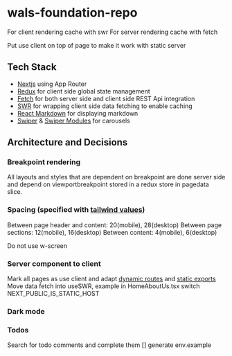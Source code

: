 # wals-foundation-repo
For client rendering cache with swr
For server rendering cache with fetch

Put use client on top of page to make it work with static server

## Tech Stack
- [Nextjs](https://nextjs.org/docs/app/getting-started) using App Router
- [Redux](https://react-redux.js.org/) for client side global state management
- [Fetch](https://nextjs.org/docs/app/getting-started/fetching-data#with-the-fetch-api) for both server side and client side REST Api integration
- [SWR](https://swr.vercel.app/docs/getting-started) for wrapping client side data fetching to enable caching
- [React Markdown](https://github.com/remarkjs/react-markdown) for displaying markdown
- [Swiper](https://swiperjs.com/get-started) & [Swiper Modules](https://swiperjs.com/swiper-api#modules) for carousels

## Architecture and Decisions
### Breakpoint rendering
All layouts and styles that are dependent on breakpoint are done server side and depend on viewportbreakpoint stored in a redux store in pagedata slice.

### Spacing (specified with [tailwind values](https://v2.tailwindcss.com/docs/customizing-spacing)) 
Between page header and content: 20(mobile), 28(desktop)
Between page sections: 12(mobile), 16(desktop)
Between content: 4(mobile), 6(desktop)

Do not use w-screen

### Server component to client
Mark all pages as use client and adapt [dynamic routes](https://nextjs.org/docs/app/api-reference/file-conventions/dynamic-routes#in-client-components) and [static exports](https://nextjs.org/docs/app/guides/static-exports)
Move data fetch into useSWR, example in HomeAboutUs.tsx
switch NEXT_PUBLIC_IS_STATIC_HOST

### Dark mode

### Todos
Search for todo comments and complete them
[] generate env.example